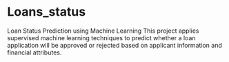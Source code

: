 # Loans_status
Loan Status Prediction using Machine Learning This project applies supervised machine learning techniques to predict whether a loan application will be approved or rejected based on applicant information and financial attributes.
